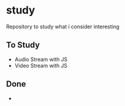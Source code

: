 # study
Repository to study what i consider interesting

To Study
---
* Audio Stream with JS
* Video Stream with JS

Done
---
*

